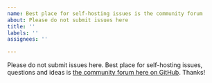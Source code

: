 ```yaml
---
name: Best place for self-hosting issues is the community forum
about: Please do not submit issues here
title: ''
labels: ''
assignees: ''

---
```


Please do not submit issues here. Best place for self-hosting issues, questions and ideas is [the community forum here on GitHub](https://github.com/plausible/analytics/discussions/categories/self-hosted-support). Thanks!
